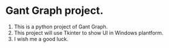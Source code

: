 # Gant Graph project.
1. This is a python project of Gant Graph.
2. This project will use Tkinter to show UI in Windows plantform.
3. I wish me a good luck.
